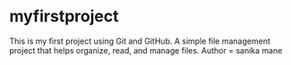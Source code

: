 # myfirstproject
This is my first project using Git and GitHub. A simple file management project that helps organize, read, and manage files.
Author = sanika mane
